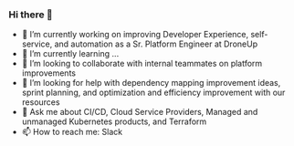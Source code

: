 ### Hi there 👋

- 🔭 I’m currently working on improving Developer Experience, self-service, and automation as a Sr. Platform Engineer at DroneUp
- 🌱 I’m currently learning ...
- 👯 I’m looking to collaborate with internal teammates on platform improvements
- 🤔 I’m looking for help with dependency mapping improvement ideas, sprint planning, and optimization and efficiency improvement with our resources
- 💬 Ask me about CI/CD, Cloud Service Providers, Managed and unmanaged Kubernetes products, and Terraform
- 📫 How to reach me: Slack

